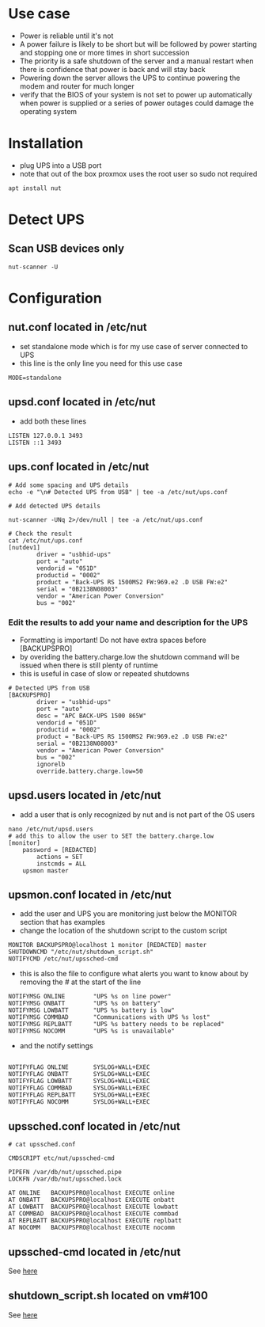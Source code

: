 # Use case
- Power is reliable until it's not
- A power failure is likely to be short but will be followed by power starting and stopping one or more times in short succession
- The priority is a safe shutdown of the server and a manual restart when there is confidence that power is back and will stay back
- Powering down the server allows the UPS to continue powering the modem and router for much longer
- verify that the BIOS of your system is not set to power up automatically when power is supplied or a series of power outages could damage the operating system

# Installation
- plug UPS into a USB port
- note that out of the box proxmox uses the root user so sudo not required
```
apt install nut
```

# Detect UPS

## Scan USB devices only
```
nut-scanner -U
```

# Configuration

## nut.conf located in /etc/nut
- set standalone mode which is for my use case of server connected to UPS
- this line is the only line you need for this use case
```
MODE=standalone
```
## upsd.conf located in /etc/nut
- add both these lines
```
LISTEN 127.0.0.1 3493
LISTEN ::1 3493
```
## ups.conf located in /etc/nut
```
# Add some spacing and UPS details
echo -e "\n# Detected UPS from USB" | tee -a /etc/nut/ups.conf

# Add detected UPS details

nut-scanner -UNq 2>/dev/null | tee -a /etc/nut/ups.conf

# Check the result
cat /etc/nut/ups.conf
[nutdev1]
        driver = "usbhid-ups"
        port = "auto"
        vendorid = "051D"
        productid = "0002"
        product = "Back-UPS RS 1500MS2 FW:969.e2 .D USB FW:e2"
        serial = "0B2138N08003"
        vendor = "American Power Conversion"
        bus = "002"

```

### Edit the results to add your name and description for the UPS
- Formatting is important!  Do not have extra spaces before [BACKUPSPRO]
- by overiding the battery.charge.low the shutdown command will be issued when there is still plenty of runtime
- this is useful in case of slow or repeated shutdowns
```
# Detected UPS from USB
[BACKUPSPRO]
        driver = "usbhid-ups"
        port = "auto"
        desc = "APC BACK-UPS 1500 865W"
        vendorid = "051D"
        productid = "0002"
        product = "Back-UPS RS 1500MS2 FW:969.e2 .D USB FW:e2"
        serial = "0B2138N08003"
        vendor = "American Power Conversion"
        bus = "002"
        ignorelb
        override.battery.charge.low=50
```

## upsd.users located in /etc/nut
- add a user that is only recognized by nut and is not part of the OS users

```
nano /etc/nut/upsd.users
# add this to allow the user to SET the battery.charge.low
[monitor]
	password = [REDACTED]
        actions = SET
        instcmds = ALL
	upsmon master
```

## upsmon.conf located in /etc/nut
- add the user and UPS you are monitoring just below the MONITOR section that has examples
- change the location of the shutdown script to the custom script
```
MONITOR BACKUPSPRO@localhost 1 monitor [REDACTED] master
SHUTDOWNCMD "/etc/nut/shutdown_script.sh"
NOTIFYCMD /etc/nut/upssched-cmd
```
- this is also the file to configure what alerts you want to know about by removing the # at the start of the line

```
NOTIFYMSG ONLINE        "UPS %s on line power"
NOTIFYMSG ONBATT        "UPS %s on battery"
NOTIFYMSG LOWBATT       "UPS %s battery is low"
NOTIFYMSG COMMBAD       "Communications with UPS %s lost"
NOTIFYMSG REPLBATT      "UPS %s battery needs to be replaced"
NOTIFYMSG NOCOMM        "UPS %s is unavailable"
```
- and the notify settings
```

NOTIFYFLAG ONLINE       SYSLOG+WALL+EXEC
NOTIFYFLAG ONBATT       SYSLOG+WALL+EXEC
NOTIFYFLAG LOWBATT      SYSLOG+WALL+EXEC
NOTIFYFLAG COMMBAD      SYSLOG+WALL+EXEC
NOTIFYFLAG REPLBATT     SYSLOG+WALL+EXEC
NOTIFYFLAG NOCOMM       SYSLOG+WALL+EXEC

```
## upssched.conf located in /etc/nut
```
# cat upssched.conf

CMDSCRIPT etc/nut/upssched-cmd

PIPEFN /var/db/nut/upssched.pipe
LOCKFN /var/db/nut/upssched.lock

AT ONLINE   BACKUPSPRO@localhost EXECUTE online
AT ONBATT   BACKUPSPRO@localhost EXECUTE onbatt
AT LOWBATT  BACKUPSPRO@localhost EXECUTE lowbatt
AT COMMBAD  BACKUPSPRO@localhost EXECUTE commbad
AT REPLBATT BACKUPSPRO@localhost EXECUTE replbatt
AT NOCOMM   BACKUPSPRO@localhost EXECUTE nocomm

```

## upssched-cmd located in /etc/nut
See [here](https://github.com/designworld-ca/Proxmox/blob/3b2099eeb186c48c978b7f2c64baaafef17e8d75/upssched-cmd.sh)

## shutdown_script.sh located on vm#100
See [here](https://github.com/designworld-ca/Proxmox/blob/3b2099eeb186c48c978b7f2c64baaafef17e8d75/shutdown_script.sh)
